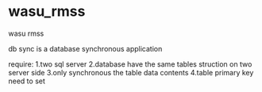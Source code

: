 wasu_rmss
=========

wasu rmss

db sync is a database synchronous application

require:
1.two sql server
2.database have the same tables struction on two server side
3.only synchronous the table data contents
4.table primary key need to set

